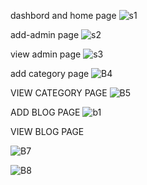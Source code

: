 dashbord and home page
![s1](https://github.com/user-attachments/assets/4727ed6f-d953-4f9c-bf67-6c8a19feb4f0)

add-admin page
![s2](https://github.com/user-attachments/assets/149cf391-b511-409a-bf25-7b263c9e6200)

view admin page
![s3](https://github.com/user-attachments/assets/5c3a7112-5c14-44b6-95c1-c458661b3fc3)

add category page
![B4](https://github.com/user-attachments/assets/b71851ae-e106-408d-bab6-752747800df2)

VIEW CATEGORY PAGE
![B5](https://github.com/user-attachments/assets/c999e472-3394-4a53-8a44-99a472198139)

ADD BLOG PAGE
![b1](https://github.com/user-attachments/assets/489f9f88-8c86-4d39-aa2e-ea9ecda4ce3b)

VIEW BLOG PAGE

![B7](https://github.com/user-attachments/assets/5cac84a8-d220-45b4-a4b9-e26f6fc47465)

![B8](https://github.com/user-attachments/assets/d2d14e3b-4acf-4532-8576-6095d22275ef)
